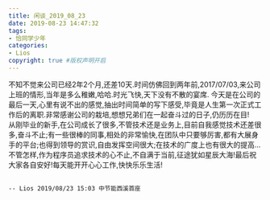 ```yaml
---
title: 闲谈_2019_08_23
date: 2019-08-23 14:47:32
tags:
- 恰同学少年
categories:
- Lios   
copyright: true #版权声明开启                
---
```

不知不觉来公司已经2年2个月,还差10天.时间仿佛回到两年前,2017/07/03,来公司上班的情形,当年是多么稚嫩,哈哈.时光飞快,天下没有不散的宴席.
今天是在公司的最后一天,心里有说不出的感觉,抽出时间简单的写下感受,毕竟是人生第一次正式工作后的离职.非常感谢公司的栽培,想想兄弟们在一起奋斗过的日子,仍历历在目!  
从刚毕业的新手,在公司成长了很多,不管技术还是业务上,目前自我感觉技术还差很多,奋斗不止;有一些很棒的同事,相处的非常愉快,在团队中只要够厉害,都有大展身手的平台;也得到领导的赏识,自由发挥空间很大;在技术的广度上也有很大的提高...  
不管怎样,作为程序员追求技术的心不止,不自满于当前,征途犹如星辰大海!最后祝大家各自安好!每天能开开心心工作,快快乐乐生活!

                                                                                -- Lios 2019/08/23 15:03 中节能西溪首座
